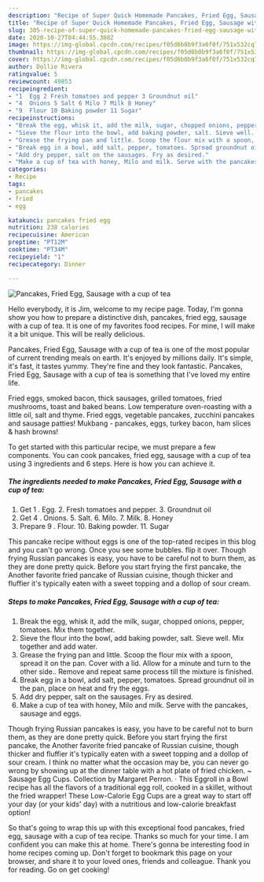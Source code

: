```yaml
---
description: "Recipe of Super Quick Homemade Pancakes, Fried Egg, Sausage with a cup of tea"
title: "Recipe of Super Quick Homemade Pancakes, Fried Egg, Sausage with a cup of tea"
slug: 305-recipe-of-super-quick-homemade-pancakes-fried-egg-sausage-with-a-cup-of-tea
date: 2020-10-27T04:44:55.308Z
image: https://img-global.cpcdn.com/recipes/f05d6b0b9f3a6f0f/751x532cq70/pancakes-fried-egg-sausage-with-a-cup-of-tea-recipe-main-photo.jpg
thumbnail: https://img-global.cpcdn.com/recipes/f05d6b0b9f3a6f0f/751x532cq70/pancakes-fried-egg-sausage-with-a-cup-of-tea-recipe-main-photo.jpg
cover: https://img-global.cpcdn.com/recipes/f05d6b0b9f3a6f0f/751x532cq70/pancakes-fried-egg-sausage-with-a-cup-of-tea-recipe-main-photo.jpg
author: Dollie Rivera
ratingvalue: 5
reviewcount: 49853
recipeingredient:
- "1  Egg 2 Fresh tomatoes and pepper 3 Groundnut oil"
- "4  Onions 5 Salt 6 Milo 7 Milk 8 Honey"
- "9  Flour 10 Baking powder 11 Sugar"
recipeinstructions:
- "Break the egg, whisk it, add the milk, sugar, chopped onions, pepper, tomatoes. Mix them together."
- "Sieve the flour into the bowl, add baking powder, salt. Sieve well. Mix together and add water."
- "Grease the frying pan and little. Scoop the flour mix with a spoon, spread it on the pan. Cover with a lid. Allow for a minute and turn to the other side.. Remove and repeat same process till the mixture is finished."
- "Break egg in a bowl, add salt, pepper, tomatoes. Spread groundnut oil in the pan, place on heat and fry the eggs."
- "Add dry pepper, salt on the sausages. Fry as desired."
- "Make a cup of tea with honey, Milo and milk. Serve with the pancakes, sausage and eggs."
categories:
- Recipe
tags:
- pancakes
- fried
- egg

katakunci: pancakes fried egg 
nutrition: 238 calories
recipecuisine: American
preptime: "PT12M"
cooktime: "PT34M"
recipeyield: "1"
recipecategory: Dinner

---
```



![Pancakes, Fried Egg, Sausage with a cup of tea](https://img-global.cpcdn.com/recipes/f05d6b0b9f3a6f0f/751x532cq70/pancakes-fried-egg-sausage-with-a-cup-of-tea-recipe-main-photo.jpg)

Hello everybody, it is Jim, welcome to my recipe page. Today, I'm gonna show you how to prepare a distinctive dish, pancakes, fried egg, sausage with a cup of tea. It is one of my favorites food recipes. For mine, I will make it a bit unique. This will be really delicious.

Pancakes, Fried Egg, Sausage with a cup of tea is one of the most popular of current trending meals on earth. It's enjoyed by millions daily. It's simple, it's fast, it tastes yummy. They're fine and they look fantastic. Pancakes, Fried Egg, Sausage with a cup of tea is something that I've loved my entire life.

Fried eggs, smoked bacon, thick sausages, grilled tomatoes, fried mushrooms, toast and baked beans. Low temperature oven-roasting with a little oil, salt and thyme. Fried eggs, vegetable pancakes, zucchini pancakes and sausage patties! Mukbang - pancakes, eggs, turkey bacon, ham slices &amp; hash browns!


To get started with this particular recipe, we must prepare a few components. You can cook pancakes, fried egg, sausage with a cup of tea using 3 ingredients and 6 steps. Here is how you can achieve it.

<!--inarticleads1-->

##### The ingredients needed to make Pancakes, Fried Egg, Sausage with a cup of tea:

1. Get 1 . Egg. 2. Fresh tomatoes and pepper. 3. Groundnut oil
1. Get 4 . Onions. 5. Salt. 6. Milo. 7. Milk. 8. Honey
1. Prepare 9 . Flour. 10. Baking powder. 11. Sugar


This pancake recipe without eggs is one of the top-rated recipes in this blog and you can&#39;t go wrong. Once you see some bubbles. flip it over. Though frying Russian pancakes is easy, you have to be careful not to burn them, as they are done pretty quick. Before you start frying the first pancake, the Another favorite fried pancake of Russian cuisine, though thicker and fluffier it&#39;s typically eaten with a sweet topping and a dollop of sour cream. 

<!--inarticleads2-->

##### Steps to make Pancakes, Fried Egg, Sausage with a cup of tea:

1. Break the egg, whisk it, add the milk, sugar, chopped onions, pepper, tomatoes. Mix them together.
1. Sieve the flour into the bowl, add baking powder, salt. Sieve well. Mix together and add water.
1. Grease the frying pan and little. Scoop the flour mix with a spoon, spread it on the pan. Cover with a lid. Allow for a minute and turn to the other side.. Remove and repeat same process till the mixture is finished.
1. Break egg in a bowl, add salt, pepper, tomatoes. Spread groundnut oil in the pan, place on heat and fry the eggs.
1. Add dry pepper, salt on the sausages. Fry as desired.
1. Make a cup of tea with honey, Milo and milk. Serve with the pancakes, sausage and eggs.


Though frying Russian pancakes is easy, you have to be careful not to burn them, as they are done pretty quick. Before you start frying the first pancake, the Another favorite fried pancake of Russian cuisine, though thicker and fluffier it&#39;s typically eaten with a sweet topping and a dollop of sour cream. I think no matter what the occasion may be, you can never go wrong by showing up at the dinner table with a hot plate of fried chicken. ~ Sausage Egg Cups. Collection by Margaret Perron. · This Eggroll in a Bowl recipe has all the flavors of a traditional egg roll, cooked in a skillet, without the fried wrapper! These Low-Calorie Egg Cups are a great way to start off your day (or your kids&#39; day) with a nutritious and low-calorie breakfast option! 

So that's going to wrap this up with this exceptional food pancakes, fried egg, sausage with a cup of tea recipe. Thanks so much for your time. I am confident you can make this at home. There's gonna be interesting food in home recipes coming up. Don't forget to bookmark this page on your browser, and share it to your loved ones, friends and colleague. Thank you for reading. Go on get cooking!
